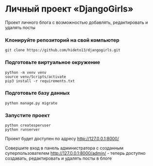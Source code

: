 # Личный проект «DjangoGirls»

Проект личного блога с возможностью добавлять, редактировать и удалять посты

### Клонируйте репозиторий на свой компьютер

```
git clone https://github.com/hideto13/djangogirls.git
```

### Подготовьте виртуальное окружение

```
python -m venv venv
source venv/Scripts/activate
pip3 install -r requirements.txt
```

### Подготовьте базу данных

```
python manage.py migrate
```

### Запустите проект

```
python createsperuser
python runserver
```

Проект будет доступен по адресу http://127.0.0.1:8000/

Совершите вход в панель администратора с созданным суперпользователем http://127.0.0.1:8000/admin/ -
теперь доступно создавать, редактировать и удалять посты в блоге
